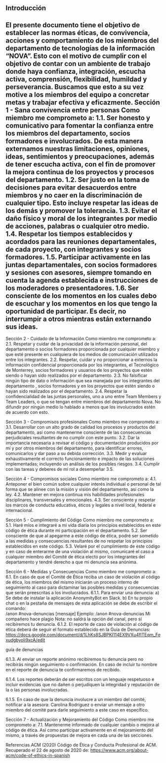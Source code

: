 ## Introducción
El presente documento tiene el objetivo de establecer las normas éticas, de convivencia, acciones y comportamiento de los miembros del departamento de tecnologías de la información “NOVA”. Esto con el motivo de cumplir con el objetivo de contar con un ambiente de trabajo donde haya confianza, integración, escucha activa, comprensión, flexibilidad, humildad y perseverancia. Buscamos que esto a su vez motive a los miembros del equipo  a concretar metas y trabajar efectiva y eficazmente.
Sección 1  - Sana convivencia entre personas
Como miembro me comprometo a:
1.1. Ser honesto y comunicativo para fomentar la confianza entre los miembros del departamento, socios formadores e involucrados. De esta manera externamos nuestras limitaciones, opiniones, ideas, sentimientos y preocupaciones, además de tener escucha activa,  con el fin de promover la mejora continua de los proyectos y procesos del departamento.
1.2. Ser justo en la toma de decisiones para evitar desacuerdos entre miembros y no caer en la discriminación de cualquier tipo. Esto incluye respetar las ideas de los demás y promover la tolerancia.
1.3. Evitar el daño físico y moral de los integrantes por medio de acciones, palabras o cualquier otro medio.
1.4. Respetar los tiempos establecidos y acordados para las reuniones departamentales, de cada proyecto, con integrantes y socios formadores.
1.5. Participar activamente en las juntas departamentales, con socios formadores y sesiones con asesores, siempre tomando en cuenta la agenda establecida e instrucciones de los moderadores o presentadores.
1.6. Ser consciente de los momentos en los cuales debo de escuchar y los momentos en los que tengo la oportunidad de participar. Es decir, no interrumpir a otros mientras están externando sus ideas.
-


Sección 2 - Cuidado de la Información
Como miembro me comprometo a:
2.1. Respetar y cuidar de la privacidad de la información personal, del departamento o socios formadores proporcionada por cualquier miembro y que esté presente en cualquiera de los medios de comunicación utilizados entre los integrantes. 
2.2. Respetar, cuidar y no proporcionar a externos la información confidencial proporcionada por los integrantes, el Tecnológico de Monterrey, socios formadores y usuarios de los proyectos que estén siendo o hayan sido realizados por el departamento.
2.3. No falsificar ningún tipo de dato o información que sea manejada por los integrantes del departamento , socios formadores y en los proyectos que estén siendo o hayan sido realizados por el departamento.
2.4. Respetar la confidencialidad de las juntas personales, uno a uno entre Team Members y Team Leaders, o que se tengan entre miembros del departamento Nova. No difundir por ningún medio lo hablado a menos que los involucrados estén de acuerdo con esto.















Sección 3 - Compromisos profesionales
Como miembro me comprometo a:
3.1. Desarrollar con un alto grado de calidad los procesos y productos del departamento, así como mantenerme consciente de las consecuencias perjudiciales resultantes de no cumplir con este punto.
3.2. Dar la importancia necesaria a revisar el código y documentación producidos por mí y por otros miembros del departamento, para identificar errores, comunicarlos y dar paso a su debida corrección. 
3.3. Medir y evaluar exhaustivamente el correcto funcionamiento e impacto de las soluciones implementadas; incluyendo un análisis de los posibles riesgos.
3.4. Cumplir con las tareas y deberes de mi rol a desempeñar
3.5. 

















Sección 4 - Compromisos sociales
Como miembro me comprometo a:
4.1. Anteponer el bien común sobre cualquier interés individual o personal de tal forma que se alinee con la misión y visión del departamento, así como la ley.
4.2. Mantener en mejora continua mis habilidades profesionales disciplinares, transversales y emocionales.
4.3. Ser consciente y respetar los marcos de conducta educativa, éticos y legales a nivel local, federal e internacional.



















Sección 5 - Cumplimiento del Código
Como miembro me comprometo a: 
5.1. Haré míos e integraré a mi vida diaria los principios establecidos en este código de ética durante mi participación en el departamento.
5.2. Ser consciente de que al apegarme a este código de ética, podré ser sometido a las medidas y consecuencias resultantes de no respetar los principios establecidos en este código.
5.3. Velaré por el cumplimiento de este código y en caso de enterarme de una violación al mismo, comunicaré el caso a cualquier miembro del Comité de ética electo por los integrantes del departamento y tendré derecho a que mi denuncia sea anónima.


















Sección 6 - Medidas y Consecuencias
Como miembro me comprometo a: 
6.1. En caso de que el Comité de Ética reciba un caso de violación al código de ética, los miembros del mismo iniciarán un proceso interno de seguimiento al caso para dictaminar las posibles medidas y consecuencias que serán preescritas a los involucrados.
	6.1.1. Para enviar una denuncia:
a) Se debe de instalar la aplicación    AnonymityBot en Slack.
b) En tu propio chat o en la pestaña de mensajes de esta aplicación se debe de escribir el comando:    
/anon #nova-denuncias [mensaje]
Ejemplo: /anon #nova-denuncias Mi compañero hace plagio
Nota: no saldrá la opción del canal, pero sí recibiremos tu denuncia.
6.1.2. El reporte de caso de violación al código de ética deberá de seguir el formato establecido en la Guía de Denuncias: https://docs.google.com/document/d/1LhKs8SJBPKI114EX9VXu4flTEqm_Foxudgbyoli9xcA/edit

guía de denuncias

6.1.3. Al enviar un reporte anónimo recibiremos tu denuncia pero no recibirás ningún seguimiento o confirmación. En caso de incluir tu nombre en el reporte de denuncia te confirmaremos de recibido.

6.1.4. Los reportes deberán de ser escritos con un lenguaje respetuoso e incluir evidencias que no dañen o perjudiquen la integridad y reputación de la o las personas involucradas.

6.1.5. En caso de que la denuncia involucre a un miembro del comité, notificar a la asesora: Carolina Rodríguez o enviar un mensaje a otro miembro del comité para darle seguimiento a este caso en específico.




Sección 7 - Actualización y Mejoramiento del Código
Como miembro me comprometo a: 
7.1. Mantenerme informado de cualquier cambio o mejora al código de ética. Así como participar activamente en el mejoramiento del mismo, a través de propuestas de mejora en cada una de las secciones.


















Referencias
ACM (2020) Código de Ética y Conducta Profesional de ACM. Recuperado el 22 de agosto de 2020 de: https://www.acm.org/about-acm/code-of-ethics-in-spanish

